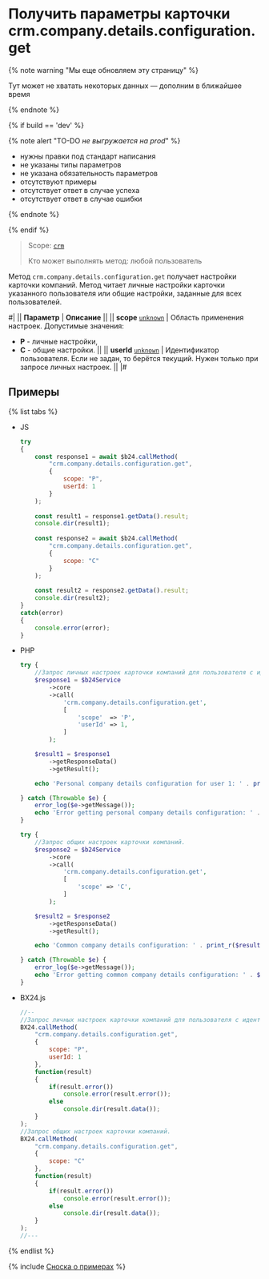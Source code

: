 # Получить параметры карточки crm.company.details.configuration.get

{% note warning "Мы еще обновляем эту страницу" %}

Тут может не хватать некоторых данных — дополним в ближайшее время

{% endnote %}

{% if build == 'dev' %}

{% note alert "TO-DO _не выгружается на prod_" %}

- нужны правки под стандарт написания
- не указаны типы параметров
- не указана обязательность параметров
- отсутствуют примеры
- отсутствует ответ в случае успеха
- отсутствует ответ в случае ошибки

{% endnote %}

{% endif %}

> Scope: [`crm`](../../../scopes/permissions.md)
>
> Кто может выполнять метод: любой пользователь

Метод `crm.company.details.configuration.get` получает настройки карточки компаний. Метод читает личные настройки карточки указанного пользователя или общие настройки, заданные для всех пользователей.

#|
|| **Параметр** | **Описание** ||
|| **scope**
[`unknown`](../../../data-types.md) | Область применения настроек. Допустимые значения:

- **P** - личные настройки,
- **C** - общие настройки.
 ||
|| **userId**
[`unknown`](../../../data-types.md) | Идентификатор пользователя. Если не задан, то берётся текущий. Нужен только при запросе личных настроек. ||
|#

## Примеры

{% list tabs %}

- JS


    ```js
    try
    {
    	const response1 = await $b24.callMethod(
    		"crm.company.details.configuration.get",
    		{
    			scope: "P",
    			userId: 1
    		}
    	);
    	
    	const result1 = response1.getData().result;
    	console.dir(result1);
    	
    	const response2 = await $b24.callMethod(
    		"crm.company.details.configuration.get",
    		{
    			scope: "C"
    		}
    	);
    	
    	const result2 = response2.getData().result;
    	console.dir(result2);
    }
    catch(error)
    {
    	console.error(error);
    }
    ```

- PHP


    ```php
    try {
        //Запрос личных настроек карточки компаний для пользователя с идентификатором 1.
        $response1 = $b24Service
            ->core
            ->call(
                'crm.company.details.configuration.get',
                [
                    'scope'  => 'P',
                    'userId' => 1,
                ]
            );
    
        $result1 = $response1
            ->getResponseData()
            ->getResult();
    
        echo 'Personal company details configuration for user 1: ' . print_r($result1, true);
    
    } catch (Throwable $e) {
        error_log($e->getMessage());
        echo 'Error getting personal company details configuration: ' . $e->getMessage();
    }
    
    try {
        //Запрос общих настроек карточки компаний.
        $response2 = $b24Service
            ->core
            ->call(
                'crm.company.details.configuration.get',
                [
                    'scope' => 'C',
                ]
            );
    
        $result2 = $response2
            ->getResponseData()
            ->getResult();
    
        echo 'Common company details configuration: ' . print_r($result2, true);
    
    } catch (Throwable $e) {
        error_log($e->getMessage());
        echo 'Error getting common company details configuration: ' . $e->getMessage();
    }
    ```

- BX24.js

    ```js
    //--
    //Запрос личных настроек карточки компаний для пользователя с идентификатором 1.
    BX24.callMethod(
        "crm.company.details.configuration.get",
        {
            scope: "P",
            userId: 1
        },
        function(result)
        {
            if(result.error())
                console.error(result.error());
            else
                console.dir(result.data());
        }
    );
    //Запрос общих настроек карточки компаний.
    BX24.callMethod(
        "crm.company.details.configuration.get",
        {
            scope: "C"
        },
        function(result)
        {
            if(result.error())
                console.error(result.error());
            else
                console.dir(result.data());
        }
    );
    //---
    ```

{% endlist %}

{% include [Сноска о примерах](../../../../_includes/examples.md) %}